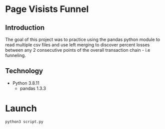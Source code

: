 # Page Visists Funnel
## Introduction
The goal of this project was to practice using the pandas python module to read multiple csv files and use left merging to discover percent losses between any 2 consecutive points of the overall transaction chain - i.e funneling.
## Technology
* Python 3.8.11
	* pandas 1.3.3
# Launch
`python3 script.py`
